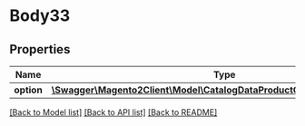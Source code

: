 # Body33

## Properties
Name | Type | Description | Notes
------------ | ------------- | ------------- | -------------
**option** | [**\Swagger\Magento2Client\Model\CatalogDataProductCustomOptionInterface**](CatalogDataProductCustomOptionInterface.md) |  | 

[[Back to Model list]](../README.md#documentation-for-models) [[Back to API list]](../README.md#documentation-for-api-endpoints) [[Back to README]](../README.md)


